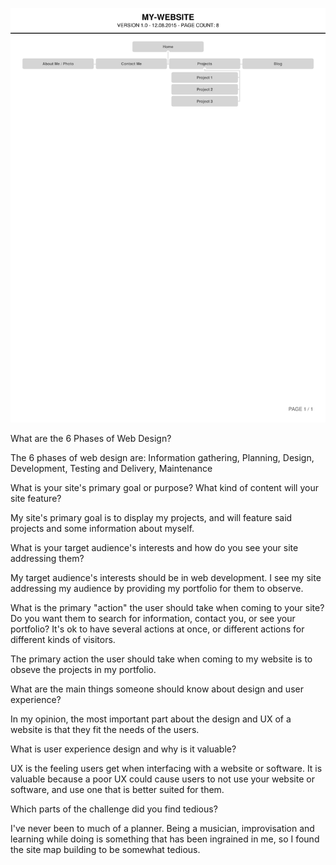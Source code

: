 ![My site map.](./imgs/site-map.png)

What are the 6 Phases of Web Design?

The 6 phases of web design are: Information gathering, Planning, Design, Development, Testing and Delivery, Maintenance

What is your site's primary goal or purpose? What kind of content will your site feature?

My site's primary goal is to display my projects, and will feature said projects and some information about myself.

What is your target audience's interests and how do you see your site addressing them?

My target audience's interests should be in web development. I see my site addressing my audience by
providing my portfolio for them to observe.

What is the primary "action" the user should take when coming to your site? Do you want them to search for
information, contact you, or see your portfolio? It's ok to have several actions at once, or different actions for different kinds of visitors.

The primary action the user should take when coming to my website is to obseve the projects in my portfolio.

What are the main things someone should know about design and user experience?

In my opinion, the most important part about the design and UX of a website is that they fit the needs of the users.

What is user experience design and why is it valuable?

UX is the feeling users get when interfacing with a website or software. It is valuable because a poor UX could cause users to not use your website or software, and use one that is better suited for them.

Which parts of the challenge did you find tedious?

I've never been to much of a planner. Being a musician, improvisation and learning while doing is something that has been ingrained in me, so I found the site map building to be somewhat tedious.